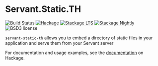 
Servant.Static.TH
==================

[![Build Status](https://github.com/cdepillabout/servant-static-th/workflows/CI/badge.svg)](https://github.com/cdepillabout/servant-static-th/actions)
[![Hackage](https://img.shields.io/hackage/v/servant-static-th.svg)](https://hackage.haskell.org/package/servant-static-th)
[![Stackage LTS](http://stackage.org/package/servant-static-th/badge/lts)](http://stackage.org/lts/package/servant-static-th)
[![Stackage Nightly](http://stackage.org/package/servant-static-th/badge/nightly)](http://stackage.org/nightly/package/servant-static-th)
![BSD3 license](https://img.shields.io/badge/license-BSD3-blue.svg)

`servant-static-th` allows you to embed a directory of static files in your
application and serve them from your Servant server

For documentation and usage examples, see the
[documentation](https://hackage.haskell.org/package/servant-static-th) on Hackage.

